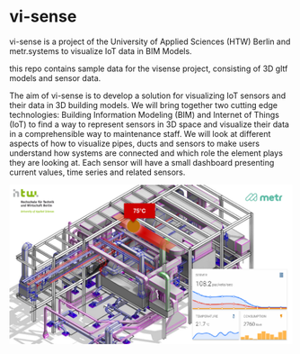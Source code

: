 # vi-sense

vi-sense is a project of the University of Applied Sciences (HTW) Berlin and metr.systems to visualize IoT data in BIM Models.

this repo contains sample data for the visense project, consisting of 3D gltf models and sensor data.

The aim of vi-sense is to develop a solution for visualizing IoT sensors and their data in 3D building models. We will bring together two cutting edge technologies: Building Information Modeling (BIM) and Internet of Things (IoT) to find a way to represent sensors in 3D space and visualize their data in a comprehensible way to maintenance staff. We will look at different aspects of how to visualize pipes, ducts and sensors to make users understand how systems are connected and which role the element plays they are looking at. Each sensor will have a small dashboard presenting current values, time series and related sensors. 

![](image.png)
